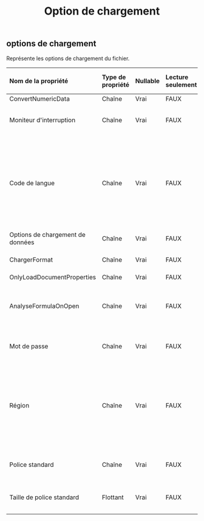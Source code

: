 ﻿---
title: Option de chargement
second_title: Aspose.Cells Cloud Documen
type: docs
url: /fr/specification/model/loadoptions/
description: "Aspose.Cells Spécification du modèle cloud : LoadOptions. Gérez sans effort Excel et d'autres feuilles de calcul avec des fonctionnalités telles que l'ouverture, la génération, l'édition, le fractionnement, la fusion, la comparaison et la conversion."
kwords: Excel, Office, feuille de calcul, Cloud REST API, LoadOptions
weight: 50
---
## **options de chargement**

 Représente les options de chargement du fichier.

| Nom de la propriété| Type de propriété| Nullable| Lecture seulement| Valeur par défaut| Description|
|:- |:- |:- |:- |:- |:- |
| ConvertNumericData| Chaîne| Vrai| FAUX|||
| Moniteur d'interruption| Chaîne| Vrai| FAUX|| Obtient et définit le moniteur d'interruption.|
| Code de langue| Chaîne| Vrai| FAUX|| Obtient ou définit la langue de l'interface utilisateur de la version du Workbook en fonction du CountryCode qui a enregistré le fichier.|
| Options de chargement de données| Chaîne| Vrai| FAUX|||
| ChargerFormat| Chaîne| Vrai| FAUX|| Obtient le format de chargement.|
| OnlyLoadDocumentProperties| Chaîne| Vrai| FAUX|||
| AnalyseFormulaOnOpen| Chaîne| Vrai| FAUX|| Indique si l'analyse de la formule lors de la lecture du fichier.|
| Mot de passe| Chaîne| Vrai| FAUX|| Obtient et définit le mot de passe du classeur.|
| Région| Chaîne| Vrai| FAUX|| Obtient ou définit les paramètres régionaux du système en fonction de CountryCode au moment du chargement du fichier.|
| Police standard| Chaîne| Vrai| FAUX|| Définit le nom de police standard par défaut|
| Taille de police standard| Flottant| Vrai| FAUX||Définit la taille de police standard par défaut.|

